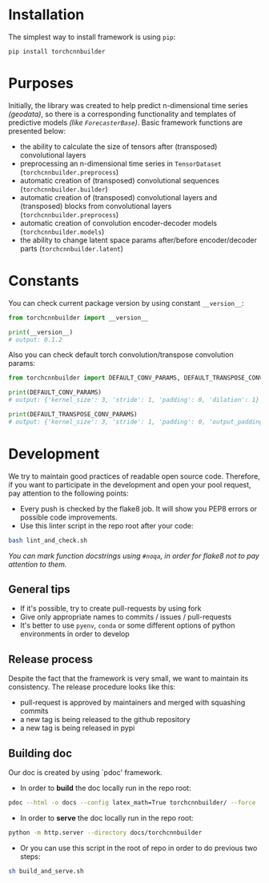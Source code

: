 # Installation

The simplest way to install framework is using `pip`:
```
pip install torchcnnbuilder
```

# Purposes 

Initially, the library was created to help predict n-dimensional time series *(geodata)*, so there is a corresponding functionality and templates of predictive models *(like `ForecasterBase`)*.
Basic framework functions are presented below: 

- the ability to calculate the size of tensors after (transposed) convolutional layers
- preprocessing an n-dimensional time series in `TensorDataset` (`torchcnnbuilder.preprocess`)
- automatic creation of (transposed) convolutional sequences (`torchcnnbuilder.builder`)
- automatic creation of (transposed) convolutional layers and (transposed) blocks from convolutional layers (`torchcnnbuilder.preprocess`)
- automatic creation of convolution encoder-decoder models (`torchcnnbuilder.models`)
- the ability to change latent space params after/before encoder/decoder parts (`torchcnnbuilder.latent`)

# Constants 

You can check current package version by using constant `__version__`:
```python
from torchcnnbuilder import __version__

print(__version__)
# output: 0.1.2
```

Also you can check default torch convolution/transpose convolution params:
```python
from torchcnnbuilder import DEFAULT_CONV_PARAMS, DEFAULT_TRANSPOSE_CONV_PARAMS

print(DEFAULT_CONV_PARAMS)
# output: {'kernel_size': 3, 'stride': 1, 'padding': 0, 'dilation': 1}

print(DEFAULT_TRANSPOSE_CONV_PARAMS)
# output: {'kernel_size': 3, 'stride': 1, 'padding': 0, 'output_padding': 0, 'dilation': 1}
```

# Development

We try to maintain good practices of readable open source code. 
Therefore, if you want to participate in the development and open your pool request, pay attention to the following points:
- Every push is checked by the flake8 job. It will show you PEP8 errors or possible code improvements.
- Use this linter script in the repo root after your code:

```bash
bash lint_and_check.sh
```
*You can mark function docstrings using `#noqa`, in order for flake8 not to pay attention to them.*

## General tips

- If it's possible, try to create pull-requests by using fork
- Give only appropriate names to commits / issues / pull-requests
- It's better to use `pyenv`, `conda` or some different options of python environments in order to develop

## Release process

Despite the fact that the framework is very small, we want to maintain its consistency. 
The release procedure looks like this:

- pull-request is approved by maintainers and merged with squashing commits
- a new tag is being released to the github repository
- a new tag is being released in pypi

## Building doc 

Our doc is created by using `pdoc' framework.

- In order to **build** the doc locally run in the repo root:
```bash
pdoc --html -o docs --config latex_math=True torchcnnbuilder/ --force
```

- In order to **serve** the doc locally run in the repo root: 
```bash
python -m http.server --directory docs/torchcnnbuilder
```

- Or you can use this script in the root of repo in order to do previous two steps:
```bash
sh build_and_serve.sh
```